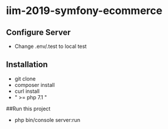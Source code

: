 # iim-2019-symfony-ecommerce


## Configure Server
- Change .env/.test to local test


## Installation
- git clone 
- composer install
- curl install
- " >= php 7.1 "

##Run this project
- php bin/console server:run